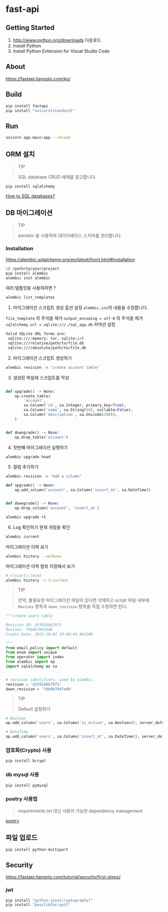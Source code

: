 # fast-api

## Getting Started

1. http://www.python.org/downloads 다운로드
2. Install Python
3. Install Python Extension for Visual Studio Code

## About

https://fastapi.tiangolo.com/ko/

## Build

```bash
pip install fastapi
pip install "uvicorn[standard]"
```

## Run

```bash
uvicorn app.main:app --reload
```

## ORM 설치

> TIP
>
> SQL database CRUD 예제를 참고합니다.

```bash
pip install sqlalchemy
```

[How to SQL databases?](https://fastapi.tiangolo.com/ko/tutorial/sql-databases)

## DB 마이그레이션

> TIP
>
> alembic 을 사용하여 데이터베이스 스키마를 관리합니다.

### Installation

https://alembic.sqlalchemy.org/en/latest/front.html#installation

```bash
cd /path/to/your/project
pip install alembic
alembic init alembic
```

여러 템플릿을 사용하려면 ?

```bash
alembic list_templates
```

1. 마이그레이션 스크립트 생성 옵션 설정
   `alembic.ini`의 내용을 수정합니다.

`file_template` 의 주석을 제거
`output_encoding = utf-8` 의 주석을 제거
`sqlalchemy.url = sqlite:///./sql_app.db` 커넥션 설정

```bash
Valid SQLite URL forms are:
 sqlite:///:memory: (or, sqlite://)
 sqlite:///relative/path/to/file.db
 sqlite:////absolute/path/to/file.db
```

2. 마이그레이션 스크립트 생성하기

```bash
alembic revision -m "create account table"

```

3. 생성된 파일에 스크립트를 작성

```python

def upgrade() -> None:
    op.create_table(
        'account',
        sa.Column('id', sa.Integer, primary_key=True),
        sa.Column('name', sa.String(50), nullable=False),
        sa.Column('description', sa.Unicode(200)),
    )


def downgrade() -> None:
    op.drop_table('account')

```

4. 첫번째 마이그레이션 실행하기

```bash
alembic upgrade head
```

5. 컬럼 추가하기

```bash
alembic revision -m "Add a column"
```

```python
def upgrade() -> None:
    op.add_column('account', sa.Column('insert_at', sa.DateTime))


def downgrade() -> None:
    op.drop_column('account', 'insert_at')
```

```bash
alembic upgrade +1
```

6. Log 확인하기
   현재 개정을 확인

```bash
alembic current
```

마이그레이션 이력 보기

```bash
alembic history --verbose
```

마이그레이션 이력 범위 지정해서 보기

```bash
#-r[start]:[end]
alembic history -r-3:current
```

> TIP
>
> 만약, 불필요한 마이그레이션 파일이 있다면 삭제하고
> script 파일 내부에 `Revises` 항목과 `down_revision` 항목을 직접 수정하면 된다.

```python
"""create users table

Revision ID: d3f816667971
Revises: fdb8b7947edb
Create Date: 2022-10-02 19:40:44.482390

"""
from email.policy import default
from enum import unique
from operator import index
from alembic import op
import sqlalchemy as sa


# revision identifiers, used by Alembic.
revision = 'd3f816667971'
down_revision = 'fdb8b7947edb'

```

> TIP
>
> Default 설정하기

```python
# Boolean
op.add_column('users', sa.Column('is_active', sa.Boolean(), server_default=sa.schema.DefaultClause("0"), nullable=False))

# DateTime
op.add_column('users', sa.Column('insert_at', sa.DateTime(), server_default=sa.func.current_timestamp(), nullable=False))
```

### 암호화(Crypto) 사용

```bash
pip install bcrypt
```

### db mysql 사용

```bash
pip install pymysql
```

### poetry 사용법

> requirements.txt 대신 사용이 가능한 dependency management

[poetry](https://python-poetry.org/docs)

## 파일 업로드

```bash
pip install python-multipart
```

## Security

https://fastapi.tiangolo.com/tutorial/security/first-steps/

### jwt

```bash
pip install "python-jose[cryptography]"
pip install "passlib[bcrypt]"
```

